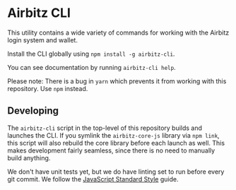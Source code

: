 # Airbitz CLI

This utility contains a wide variety of commands for working with the Airbitz
login system and wallet.

Install the CLI globally using `npm install -g airbitz-cli`.

You can see documentation by running `airbitz-cli help`.

Please note: There is a bug in `yarn` which prevents it from working with this repository. Use `npm` instead.

## Developing

The `airbitz-cli` script in the top-level of this repository builds and launches the CLI. If you symlink the `airbitz-core-js` library via `npm link`, this script will also rebuild the core library before each launch as well. This makes development fairly seamless, since there is no need to manually build anything.

We don't have unit tests yet, but we do have linting set to run before every git commit. We follow the [JavaScript Standard Style](https://standardjs.com/) guide.
